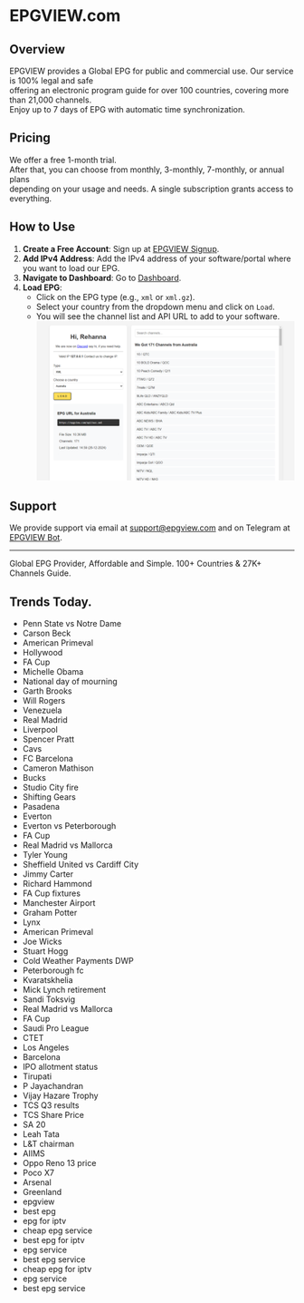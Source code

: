 # EPGVIEW.com



## Overview
EPGVIEW provides a Global EPG for public and commercial use. Our service is 100% legal and safe\
offering an electronic program guide for over 100 countries, covering more than 21,000 channels.\
Enjoy up to 7 days of EPG with automatic time synchronization.

## Pricing
We offer a free 1-month trial. \
After that, you can choose from monthly, 3-monthly, 7-monthly, or annual plans \
depending on your usage and needs. A single subscription grants access to everything.

## How to Use
1. **Create a Free Account**: Sign up at [EPGVIEW Signup](https://epgview.com/signup.php).
2. **Add IPv4 Address**: Add the IPv4 address of your software/portal where you want to load our EPG.
3. **Navigate to Dashboard**: Go to [Dashboard](https://epgview.com/dashboard.php).
4. **Load EPG**:
   - Click on the EPG type (e.g., `xml` or `xml.gz`).
   - Select your country from the dropdown menu and click on `Load`.
   - You will see the channel list and API URL to add to your software.
![EPGVIEW](img/dashboard.png)
## Support
We provide support via email at [support@epgview.com](mailto:support@epgview.com) and on Telegram at [EPGVIEW Bot](https://t.me/epgview_bot).

---

Global EPG Provider, Affordable and Simple. 100+ Countries & 27K+ Channels Guide.

## Trends Today.

- Penn State vs Notre Dame
- Carson Beck
- American Primeval
- Hollywood
- FA Cup
- Michelle Obama
- National day of mourning
- Garth Brooks
- Will Rogers
- Venezuela
- Real Madrid
- Liverpool
- Spencer Pratt
- Cavs
- FC Barcelona
- Cameron Mathison
- Bucks
- Studio City fire
- Shifting Gears
- Pasadena
- Everton
- Everton vs Peterborough
- FA Cup
- Real Madrid vs Mallorca
- Tyler Young
- Sheffield United vs Cardiff City
- Jimmy Carter
- Richard Hammond
- FA Cup fixtures
- Manchester Airport
- Graham Potter
- Lynx
- American Primeval
- Joe Wicks
- Stuart Hogg
- Cold Weather Payments DWP
- Peterborough fc
- Kvaratskhelia
- Mick Lynch retirement
- Sandi Toksvig
- Real Madrid vs Mallorca
- FA Cup
- Saudi Pro League
- CTET
- Los Angeles
- Barcelona
- IPO allotment status
- Tirupati
- P Jayachandran
- Vijay Hazare Trophy
- TCS Q3 results
- TCS Share Price
- SA 20
- Leah Tata
- L&T chairman
- AIIMS
- Oppo Reno 13 price
- Poco X7
- Arsenal
- Greenland
- epgview
- best epg
- epg for iptv
- cheap epg service
- best epg for iptv
- epg service
- best epg service
- cheap epg for iptv
- epg service
- best epg service
